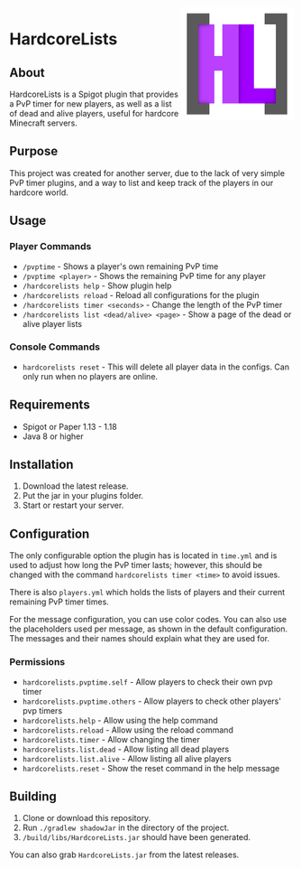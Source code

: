 <img src="img/Logo.png" alt="Logo" title="Logo" align="right" width="200" height="200" />

# HardcoreLists

## About
HardcoreLists is a Spigot plugin that provides a PvP timer for new players, as well as a list of dead and alive players, useful for hardcore Minecraft servers.

## Purpose
This project was created for another server, due to the lack of very simple PvP timer plugins, and a way to list and keep track of the players in our hardcore world.

## Usage

### Player Commands
- `/pvptime` - Shows a player's own remaining PvP time 
- `/pvptime <player>` - Shows the remaining PvP time for any player
- `/hardcorelists help` - Show plugin help
- `/hardcorelists reload` - Reload all configurations for the plugin
- `/hardcorelists timer <seconds>` - Change the length of the PvP timer
- `/hardcorelists list <dead/alive> <page>` - Show a page of the dead or alive player lists

### Console Commands
- `hardcorelists reset` - This will delete all player data in the configs. Can only run when no players are online.

## Requirements
- Spigot or Paper 1.13 - 1.18
- Java 8 or higher

## Installation
1. Download the latest release.
2. Put the jar in your plugins folder.
3. Start or restart your server.

## Configuration
The only configurable option the plugin has is located in `time.yml` and is used to adjust how long the PvP timer lasts; however, this should be changed with the command `hardcorelists timer <time>` to avoid issues. 

There is also `players.yml` which holds the lists of players and their current remaining PvP timer times.

For the message configuration, you can use color codes. You can also use the placeholders used per message, as shown in the default configuration. The messages and their names should explain what they are used for.

### Permissions
- `hardcorelists.pvptime.self` - Allow players to check their own pvp timer
- `hardcorelists.pvptime.others` - Allow players to check other players' pvp timers
- `hardcorelists.help` - Allow using the help command
- `hardcorelists.reload` - Allow using the reload command
- `hardcorelists.timer` - Allow changing the timer
- `hardcorelists.list.dead` - Allow listing all dead players
- `hardcorelists.list.alive` - Allow listing all alive players
- `hardcorelists.reset` - Show the reset command in the help message

## Building
1. Clone or download this repository.
2. Run `./gradlew shadowJar` in the directory of the project.
3. `/build/libs/HardcoreLists.jar` should have been generated.

You can also grab `HardcoreLists.jar` from the latest releases.